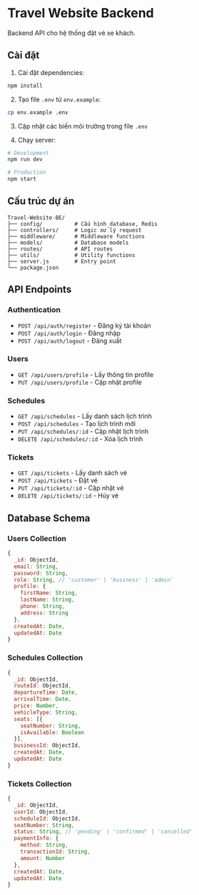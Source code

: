 # Travel Website Backend

Backend API cho hệ thống đặt vé xe khách.

## Cài đặt

1. Cài đặt dependencies:
```bash
npm install
```

2. Tạo file `.env` từ `env.example`:
```bash
cp env.example .env
```

3. Cập nhật các biến môi trường trong file `.env`

4. Chạy server:
```bash
# Development
npm run dev

# Production
npm start
```

## Cấu trúc dự án

```
Travel-Website-BE/
├── config/          # Cấu hình database, Redis
├── controllers/     # Logic xử lý request
├── middleware/      # Middleware functions
├── models/          # Database models
├── routes/          # API routes
├── utils/           # Utility functions
├── server.js        # Entry point
└── package.json
```

## API Endpoints

### Authentication
- `POST /api/auth/register` - Đăng ký tài khoản
- `POST /api/auth/login` - Đăng nhập
- `POST /api/auth/logout` - Đăng xuất

### Users
- `GET /api/users/profile` - Lấy thông tin profile
- `PUT /api/users/profile` - Cập nhật profile

### Schedules
- `GET /api/schedules` - Lấy danh sách lịch trình
- `POST /api/schedules` - Tạo lịch trình mới
- `PUT /api/schedules/:id` - Cập nhật lịch trình
- `DELETE /api/schedules/:id` - Xóa lịch trình

### Tickets
- `GET /api/tickets` - Lấy danh sách vé
- `POST /api/tickets` - Đặt vé
- `PUT /api/tickets/:id` - Cập nhật vé
- `DELETE /api/tickets/:id` - Hủy vé

## Database Schema

### Users Collection
```javascript
{
  _id: ObjectId,
  email: String,
  password: String,
  role: String, // 'customer' | 'business' | 'admin'
  profile: {
    firstName: String,
    lastName: String,
    phone: String,
    address: String
  },
  createdAt: Date,
  updatedAt: Date
}
```

### Schedules Collection
```javascript
{
  _id: ObjectId,
  routeId: ObjectId,
  departureTime: Date,
  arrivalTime: Date,
  price: Number,
  vehicleType: String,
  seats: [{
    seatNumber: String,
    isAvailable: Boolean
  }],
  businessId: ObjectId,
  createdAt: Date,
  updatedAt: Date
}
```

### Tickets Collection
```javascript
{
  _id: ObjectId,
  userId: ObjectId,
  scheduleId: ObjectId,
  seatNumber: String,
  status: String, // 'pending' | 'confirmed' | 'cancelled'
  paymentInfo: {
    method: String,
    transactionId: String,
    amount: Number
  },
  createdAt: Date,
  updatedAt: Date
}
```
